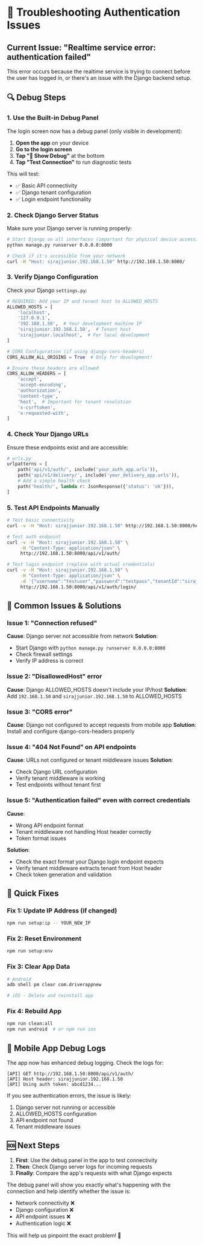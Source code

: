 # 🔧 Troubleshooting Authentication Issues

## Current Issue: "Realtime service error: authentication failed"

This error occurs because the realtime service is trying to connect before the user has logged in, or there's an issue with the Django backend setup.

## 🔍 Debug Steps

### 1. Use the Built-in Debug Panel

The login screen now has a debug panel (only visible in development):

1. **Open the app** on your device
2. **Go to the login screen**
3. **Tap "🔧 Show Debug"** at the bottom
4. **Tap "Test Connection"** to run diagnostic tests

This will test:
- ✅ Basic API connectivity 
- ✅ Django tenant configuration
- ✅ Login endpoint functionality

### 2. Check Django Server Status

Make sure your Django server is running properly:

```bash
# Start Django on all interfaces (important for physical device access)
python manage.py runserver 0.0.0.0:8000

# Check if it's accessible from your network
curl -H "Host: sirajjunior.192.168.1.50" http://192.168.1.50:8000/
```

### 3. Verify Django Configuration

Check your Django `settings.py`:

```python
# REQUIRED: Add your IP and tenant host to ALLOWED_HOSTS
ALLOWED_HOSTS = [
    'localhost',
    '127.0.0.1',
    '192.168.1.50',  # Your development machine IP
    'sirajjunior.192.168.1.50',  # Tenant host
    'sirajjunior.localhost',  # For local development
]

# CORS Configuration (if using django-cors-headers)
CORS_ALLOW_ALL_ORIGINS = True  # Only for development!

# Ensure these headers are allowed
CORS_ALLOW_HEADERS = [
    'accept',
    'accept-encoding', 
    'authorization',
    'content-type',
    'host',  # Important for tenant resolution
    'x-csrftoken',
    'x-requested-with',
]
```

### 4. Check Your Django URLs

Ensure these endpoints exist and are accessible:

```python
# urls.py
urlpatterns = [
    path('api/v1/auth/', include('your_auth_app.urls')),
    path('api/v1/delivery/', include('your_delivery_app.urls')),
    # Add a simple health check
    path('health/', lambda r: JsonResponse({'status': 'ok'})),
]
```

### 5. Test API Endpoints Manually

```bash
# Test basic connectivity
curl -v -H "Host: sirajjunior.192.168.1.50" http://192.168.1.50:8000/health/

# Test auth endpoint
curl -v -H "Host: sirajjunior.192.168.1.50" \
     -H "Content-Type: application/json" \
     http://192.168.1.50:8000/api/v1/auth/

# Test login endpoint (replace with actual credentials)
curl -v -H "Host: sirajjunior.192.168.1.50" \
     -H "Content-Type: application/json" \
     -d '{"username":"testuser","password":"testpass","tenantId":"sirajjunior"}' \
     http://192.168.1.50:8000/api/v1/auth/login/
```

## 🐛 Common Issues & Solutions

### Issue 1: "Connection refused" 
**Cause**: Django server not accessible from network
**Solution**: 
- Start Django with `python manage.py runserver 0.0.0.0:8000`
- Check firewall settings
- Verify IP address is correct

### Issue 2: "DisallowedHost" error
**Cause**: Django ALLOWED_HOSTS doesn't include your IP/host
**Solution**: Add `192.168.1.50` and `sirajjunior.192.168.1.50` to ALLOWED_HOSTS

### Issue 3: "CORS error"
**Cause**: Django not configured to accept requests from mobile app
**Solution**: Install and configure django-cors-headers properly

### Issue 4: "404 Not Found" on API endpoints
**Cause**: URLs not configured or tenant middleware issues
**Solution**: 
- Check Django URL configuration
- Verify tenant middleware is working
- Test endpoints without tenant first

### Issue 5: "Authentication failed" even with correct credentials
**Cause**: 
- Wrong API endpoint format
- Tenant middleware not handling Host header correctly
- Token format issues

**Solution**:
- Check the exact format your Django login endpoint expects
- Verify tenant middleware extracts tenant from Host header
- Check token generation and validation

## 🔧 Quick Fixes

### Fix 1: Update IP Address (if changed)
```bash
npm run setup:ip -- YOUR_NEW_IP
```

### Fix 2: Reset Environment
```bash
npm run setup:env
```

### Fix 3: Clear App Data
```bash
# Android
adb shell pm clear com.driverappnew

# iOS - Delete and reinstall app
```

### Fix 4: Rebuild App
```bash
npm run clean:all
npm run android  # or npm run ios
```

## 📱 Mobile App Debug Logs

The app now has enhanced debug logging. Check the logs for:

```
[API] GET http://192.168.1.50:8000/api/v1/auth/
[API] Host header: sirajjunior.192.168.1.50
[API] Using auth token: abcd1234...
```

If you see authentication errors, the issue is likely:
1. Django server not running or accessible
2. ALLOWED_HOSTS configuration
3. API endpoint not found
4. Tenant middleware issues

## 🆘 Next Steps

1. **First**: Use the debug panel in the app to test connectivity
2. **Then**: Check Django server logs for incoming requests
3. **Finally**: Compare the app's requests with what Django expects

The debug panel will show you exactly what's happening with the connection and help identify whether the issue is:
- Network connectivity ❌
- Django configuration ❌  
- API endpoint issues ❌
- Authentication logic ❌

This will help us pinpoint the exact problem! 🎯
